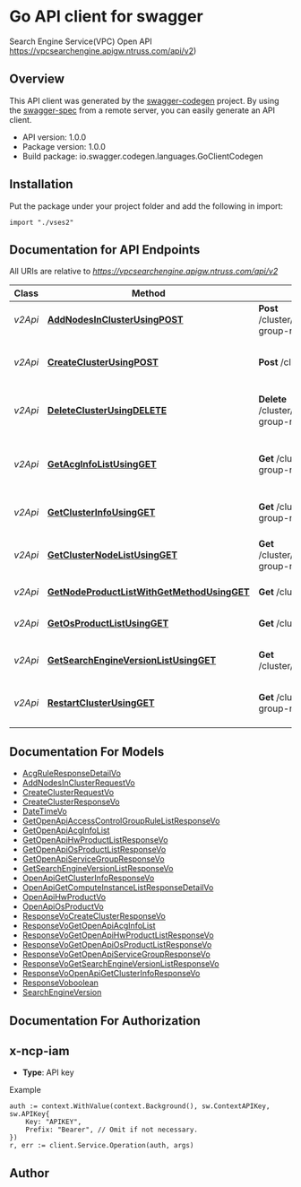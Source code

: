# Go API client for swagger

Search Engine Service(VPC) Open API<br/>https://vpcsearchengine.apigw.ntruss.com/api/v2)

## Overview
This API client was generated by the [swagger-codegen](https://github.com/swagger-api/swagger-codegen) project.  By using the [swagger-spec](https://github.com/swagger-api/swagger-spec) from a remote server, you can easily generate an API client.

- API version: 1.0.0
- Package version: 1.0.0
- Build package: io.swagger.codegen.languages.GoClientCodegen

## Installation
Put the package under your project folder and add the following in import:
```golang
import "./vses2"
```

## Documentation for API Endpoints

All URIs are relative to *https://vpcsearchengine.apigw.ntruss.com/api/v2*

Class | Method | HTTP request | Description
------------ | ------------- | ------------- | -------------
*v2Api* | [**AddNodesInClusterUsingPOST**](docs/v2Api.md#addnodesinclusterusingpost) | **Post** /cluster/addNodesInCluster/{service-group-no} | Add Nodes In Cluster
*v2Api* | [**CreateClusterUsingPOST**](docs/v2Api.md#createclusterusingpost) | **Post** /cluster/createCluster | Create Search Engine Cluster
*v2Api* | [**DeleteClusterUsingDELETE**](docs/v2Api.md#deleteclusterusingdelete) | **Delete** /cluster/deleteCluster/{service-group-no} | Delete Search Engine Cluster
*v2Api* | [**GetAcgInfoListUsingGET**](docs/v2Api.md#getacginfolistusingget) | **Get** /cluster/getAcgInfoList/{service-group-no} | Get Search Engine Cluster ACG Information
*v2Api* | [**GetClusterInfoUsingGET**](docs/v2Api.md#getclusterinfousingget) | **Get** /cluster/getClusterInfo/{service-group-no} | Get Search Engine Cluster
*v2Api* | [**GetClusterNodeListUsingGET**](docs/v2Api.md#getclusternodelistusingget) | **Get** /cluster/getClusterNodeList/{service-group-no} | Get Search Engine Cluster Node List
*v2Api* | [**GetNodeProductListWithGetMethodUsingGET**](docs/v2Api.md#getnodeproductlistwithgetmethodusingget) | **Get** /cluster/getNodeProductList | Get Node Product List
*v2Api* | [**GetOsProductListUsingGET**](docs/v2Api.md#getosproductlistusingget) | **Get** /cluster/getOsProductList | Get Software Product List
*v2Api* | [**GetSearchEngineVersionListUsingGET**](docs/v2Api.md#getsearchengineversionlistusingget) | **Get** /cluster/getSearchEngineVersionList | Get Search Engine Version List
*v2Api* | [**RestartClusterUsingGET**](docs/v2Api.md#restartclusterusingget) | **Get** /cluster/restartCluster/{service-group-no} | Restart Search Engine Cluster


## Documentation For Models

 - [AcgRuleResponseDetailVo](docs/AcgRuleResponseDetailVo.md)
 - [AddNodesInClusterRequestVo](docs/AddNodesInClusterRequestVo.md)
 - [CreateClusterRequestVo](docs/CreateClusterRequestVo.md)
 - [CreateClusterResponseVo](docs/CreateClusterResponseVo.md)
 - [DateTimeVo](docs/DateTimeVo.md)
 - [GetOpenApiAccessControlGroupRuleListResponseVo](docs/GetOpenApiAccessControlGroupRuleListResponseVo.md)
 - [GetOpenApiAcgInfoList](docs/GetOpenApiAcgInfoList.md)
 - [GetOpenApiHwProductListResponseVo](docs/GetOpenApiHwProductListResponseVo.md)
 - [GetOpenApiOsProductListResponseVo](docs/GetOpenApiOsProductListResponseVo.md)
 - [GetOpenApiServiceGroupResponseVo](docs/GetOpenApiServiceGroupResponseVo.md)
 - [GetSearchEngineVersionListResponseVo](docs/GetSearchEngineVersionListResponseVo.md)
 - [OpenApiGetClusterInfoResponseVo](docs/OpenApiGetClusterInfoResponseVo.md)
 - [OpenApiGetComputeInstanceListResponseDetailVo](docs/OpenApiGetComputeInstanceListResponseDetailVo.md)
 - [OpenApiHwProductVo](docs/OpenApiHwProductVo.md)
 - [OpenApiOsProductVo](docs/OpenApiOsProductVo.md)
 - [ResponseVoCreateClusterResponseVo](docs/ResponseVoCreateClusterResponseVo.md)
 - [ResponseVoGetOpenApiAcgInfoList](docs/ResponseVoGetOpenApiAcgInfoList.md)
 - [ResponseVoGetOpenApiHwProductListResponseVo](docs/ResponseVoGetOpenApiHwProductListResponseVo.md)
 - [ResponseVoGetOpenApiOsProductListResponseVo](docs/ResponseVoGetOpenApiOsProductListResponseVo.md)
 - [ResponseVoGetOpenApiServiceGroupResponseVo](docs/ResponseVoGetOpenApiServiceGroupResponseVo.md)
 - [ResponseVoGetSearchEngineVersionListResponseVo](docs/ResponseVoGetSearchEngineVersionListResponseVo.md)
 - [ResponseVoOpenApiGetClusterInfoResponseVo](docs/ResponseVoOpenApiGetClusterInfoResponseVo.md)
 - [ResponseVoboolean](docs/ResponseVoboolean.md)
 - [SearchEngineVersion](docs/SearchEngineVersion.md)


## Documentation For Authorization

## x-ncp-iam
- **Type**: API key

Example
```golang
auth := context.WithValue(context.Background(), sw.ContextAPIKey, sw.APIKey{
	Key: "APIKEY",
	Prefix: "Bearer", // Omit if not necessary.
})
r, err := client.Service.Operation(auth, args)
```

## Author


